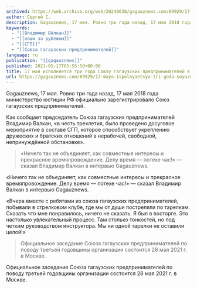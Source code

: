 ```yaml
---
archived: https://web.archive.org/web/20240630/gagauznews.com/89929/17-maya-ispolnyaetsya-tri-goda-soyuzu-gagauzskih-predprinimatelej-v-rf-vladimir-valkan.html
author: Сергей С.
description: Gagauznews, 17 мая. Ровно три года назад, 17 мая 2018 года министерство юстиции РФ официально зарегистрировало Союз гагаузских предпринимателей. Как сообщает председатель Союза гагаузских предпринимателей Владимир Валкан, «в честь трехлетия, было проведено досуговое мероприятие в составе СГП, которое способствует укреплению дружеских и братских отношений в нерабочей, свободной, непринуждённой обстановке». «Ничего так не объединяет, как совместные интересы и прекрасное времяпровождение. Делу время — потехе час!» — сказал Владимир Валкан в интервью Gagauznews. «Вчера вместе с ребятами из союза гагаузcких предпринимателей, побывали в стрелковом клубе, где мы от души постреляли по тарелкам. Сказать что мне понравилось, ничего не сказать. Я был в […]
keywords:
  - "[[Владимир ВАлкан]]"
  - "[[наши за рубежом]]"
  - "[[СГП]]"
  - "[[Союза гагаузских предпринимателей]]"
language: ru
publication: "[[gagauznews]]"
published: 2021-05-17T05:55:58+00:00
title: 17 мая исполняется три года Союзу гагаузских предпринимателей в РФ - Владимир Валкан
url: https://gagauznews.com/89929/17-maya-ispolnyaetsya-tri-goda-soyuzu-gagauzskih-predprinimatelej-v-rf-vladimir-valkan.html
---
```


Gagauznews, 17 мая. Ровно три года назад, 17 мая 2018 года министерство юстиции РФ официально зарегистрировало Союз гагаузских предпринимателей.

Как сообщает председатель Союза гагаузских предпринимателей Владимир Валкан, «в честь трехлетия, было проведено досуговое мероприятие в составе СГП, которое способствует укреплению дружеских и братских отношений в нерабочей, свободной, непринуждённой обстановке».

> «Ничего так не объединяет, как совместные интересы и прекрасное времяпровождение. Делу время — потехе час!» — сказал Владимир Валкан в интервью Gagauznews.

«Ничего так не объединяет, как совместные интересы и прекрасное времяпровождение. Делу время — потехе час!» — сказал Владимир Валкан в интервью Gagauznews.



«Вчера вместе с ребятами из союза гагаузcких предпринимателей, побывали в стрелковом клубе, где мы от души постреляли по тарелкам. Сказать что мне понравилось, ничего не сказать. Я был в восторге. Это настолько увлекательный процесс. Там столько тонкостей, но под четким руководством инструктора. Мы ни одной тарелки не оставили целой!»

> Официальное заседание Союза гагаузских предпринимателей по поводу третьей годовщины организации состоится 28 мая 2021 г. в Москве.

Официальное заседание Союза гагаузских предпринимателей по поводу третьей годовщины организации состоится 28 мая 2021 г. в Москве.